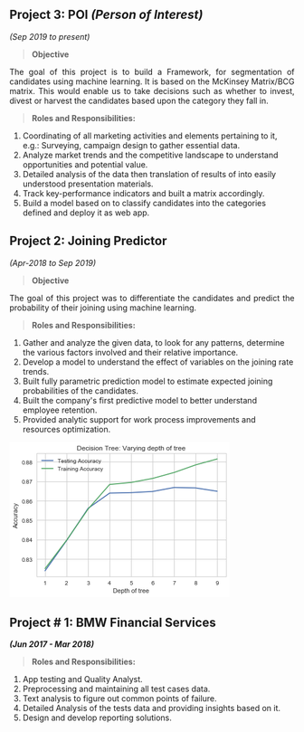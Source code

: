 


## Project 3: POI *(Person of Interest)*
*(Sep 2019 to present)*


> **Objective**
<p align="justify">The goal of this project is to build a Framework, for segmentation of candidates using machine learning. It is based on the McKinsey Matrix/BCG matrix. This would enable us to take decisions such as whether to invest, divest or harvest the candidates based upon the category they fall in.</p>


> **Roles and Responsibilities:**

 1. Coordinating of all marketing activities and elements pertaining to it, e.g.: Surveying, campaign design to gather essential data. 
 2. Analyze market trends and the competitive landscape to understand opportunities and potential value.       
 3. Detailed analysis of the data then translation of results of into easily understood presentation materials.
 4. Track key-performance indicators and built a matrix accordingly.
 5. Build a model based on to classify candidates into the categories defined and deploy it as web app.


## Project 2: Joining Predictor 
*(Apr-2018 to Sep 2019)*

> **Objective**
<p align="justify">The goal of this project was to differentiate the candidates and predict the probability of their joining using machine learning.</p>


>**Roles and Responsibilities:**

 1. Gather and analyze the given data, to look for any patterns, determine the various factors involved and their relative importance.
 2. Develop a model to understand the effect of variables on the joining rate trends.
 3. Built fully parametric prediction model to estimate expected joining probabilities of the candidates. 
 4. Built the company's first predictive model to better understand employee retention.
 5. Provided analytic support for work process improvements and resources optimization.


![](https://github.com/Shen07/Shesh_Portfolio/blob/main/Images/RF_JP_Accuracy.png)


## Project # 1: BMW Financial Services 
***(Jun 2017 - Mar 2018)*** 

>**Roles and Responsibilities:**  

 1. App testing and Quality Analyst.
 2. Preprocessing and maintaining all test cases data.
 3. Text analysis to figure out common points of failure.
 4. Detailed Analysis of the tests data and providing insights based on it.
 5. Design and develop reporting solutions.
